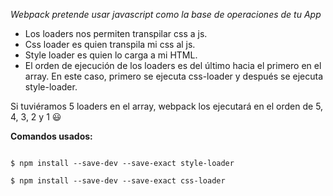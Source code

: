 
_Webpack pretende usar javascript como la base de operaciones de tu App_

- Los loaders nos permiten transpilar css a js.
- Css loader es quien transpila mi css al js.
- Style loader es quien lo carga a mi HTML.
- El orden de ejecución de los loaders es del último hacia el primero en el array. En este caso, primero se ejecuta css-loader y después se ejecuta style-loader.

Si tuviéramos 5 loaders en el array, webpack los ejecutará en el orden de 5, 4, 3, 2 y 1 😃


**Comandos usados:**

```

$ npm install --save-dev --save-exact style-loader

$ npm install --save-dev --save-exact css-loader

```


